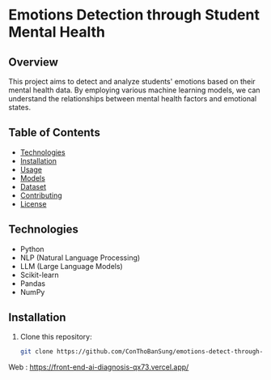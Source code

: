 # Emotions Detection through Student Mental Health

## Overview
This project aims to detect and analyze students' emotions based on their mental health data. By employing various machine learning models, we can understand the relationships between mental health factors and emotional states.

## Table of Contents
- [Technologies](#technologies)
- [Installation](#installation)
- [Usage](#usage)
- [Models](#models)
- [Dataset](#dataset)
- [Contributing](#contributing)
- [License](#license)

## Technologies
- Python
- NLP (Natural Language Processing)
- LLM (Large Language Models)
- Scikit-learn
- Pandas
- NumPy

## Installation
1. Clone this repository:
   ```bash
   git clone https://github.com/ConThoBanSung/emotions-detect-through-student-mental-health.git


Web : https://front-end-ai-diagnosis-qx73.vercel.app/
